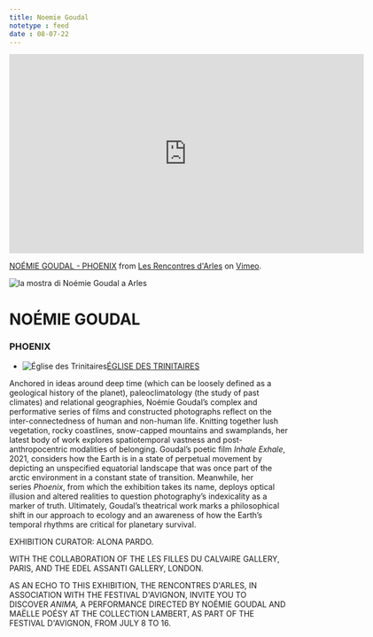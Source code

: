 ```yaml
---
title: Noemie Goudal
notetype : feed
date : 08-07-22
---
```


<iframe src="https://player.vimeo.com/video/703340676?h=73c4be0ea7&color=ffffff&title=0&byline=0&portrait=0" width="640" height="360" frameborder="0" allow="autoplay; fullscreen; picture-in-picture" allowfullscreen></iframe>
<p><a href="https://vimeo.com/703340676">NO&Eacute;MIE GOUDAL - PHOENIX</a> from <a href="https://vimeo.com/rencontresarles">Les Rencontres d&#039;Arles</a> on <a href="https://vimeo.com">Vimeo</a>.</p>

![la mostra di Noémie Goudal a Arles](https://alet313.s3.eu-west-3.amazonaws.com/img/foto/2022/arles/arles2221.jpg)

# NOÉMIE GOUDAL

### PHOENIX

-   ![Église des Trinitaires](https://www.rencontres-arles.com/files/place_number_thumbnail_627.png)[ÉGLISE DES TRINITAIRES](https://www.rencontres-arles.com/en/expositions/map?p[]=6&)
    

Anchored in ideas around deep time (which can be loosely defined as a geological history of the planet), paleoclimatology (the study of past climates) and relational geographies, Noémie Goudal’s complex and performative series of films and constructed photographs reflect on the inter-connectedness of human and non-human life. Knitting together lush vegetation, rocky coastlines, snow-capped mountains and swamplands, her latest body of work explores spatiotemporal vastness and post-anthropocentric modalities of belonging. Goudal’s poetic film _Inhale Exhale_, 2021, considers how the Earth is in a state of perpetual movement by depicting an unspecified equatorial landscape that was once part of the arctic environment in a constant state of transition. Meanwhile, her series _Phoenix_, from which the exhibition takes its name, deploys optical illusion and altered realities to question photography’s indexicality as a marker of truth. Ultimately, Goudal’s theatrical work marks a philosophical shift in our approach to ecology and an awareness of how the Earth’s temporal rhythms are critical for planetary survival.

EXHIBITION CURATOR: ALONA PARDO.  
  
WITH THE COLLABORATION OF THE LES FILLES DU CALVAIRE GALLERY, PARIS, AND THE EDEL ASSANTI GALLERY, LONDON.  
  
AS AN ECHO TO THIS EXHIBITION, THE RENCONTRES D'ARLES, IN ASSOCIATION WITH THE FESTIVAL D'AVIGNON, INVITE YOU TO DISCOVER _ANIMA,_ A PERFORMANCE DIRECTED BY NOÉMIE GOUDAL AND MAËLLE POÉSY AT THE COLLECTION LAMBERT, AS PART OF THE FESTIVAL D'AVIGNON, FROM JULY 8 TO 16.